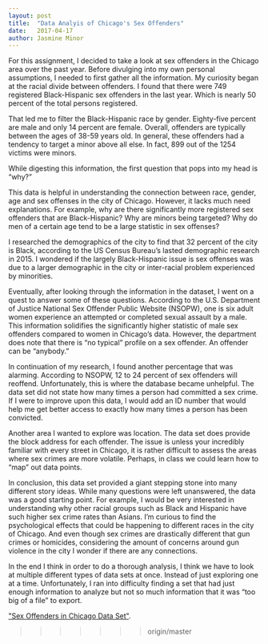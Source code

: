 ```yaml
---
layout: post
title:  "Data Analyis of Chicago's Sex Offenders"
date:   2017-04-17
author: Jasmine Minor
---
```

For this assignment, I decided to take a look at sex offenders in the Chicago area over the past year. Before divulging into my own personal assumptions, I needed to first gather all the information. My curiosity began at the racial divide between offenders. I found that there were 749 registered Black-Hispanic sex offenders in the last year. Which is nearly 50 percent of the total persons registered.

That led me to filter the Black-Hispanic race by gender. Eighty-five percent are male and only 14 percent are female. Overall, offenders are typically between the ages of 38-59 years old. In general, these offenders had a tendency to target a minor above all else. In fact, 899 out of the 1254 victims were minors.

While digesting this information, the first question that pops into my head is “why?”

This data is helpful in understanding the connection between race, gender, age and sex offenses in the city of Chicago. However, it lacks much need explanations. For example, why are there significantly more registered sex offenders that are Black-Hispanic? Why are minors being targeted? Why do men of a certain age tend to be a large statistic in sex offenses?

I researched the demographics of the city to find that 32 percent of the city is Black, according to the US Census Bureau’s lasted demographic research in 2015. I wondered if the largely Black-Hispanic issue is sex offenses was due to a larger demographic in the city or inter-racial problem experienced by minorities.

Eventually, after looking through the information in the dataset, I went on a quest to answer some of these questions. According to the U.S. Department of Justice National Sex Offender Public Website (NSOPW), one is six adult women experience an attempted or completed sexual assault by a male. This information solidifies the significantly higher statistic of male sex offenders compared to women in Chicago’s data. However, the department does note that there is “no typical” profile on a sex offender. An offender can be “anybody.”

In continuation of my research, I found another percentage that was alarming. According to NSOPW, 12 to 24 percent of sex offenders will reoffend. Unfortunately, this is where the database became unhelpful. The data set did not state how many times a person had committed a sex crime. If I were to improve upon this data, I would add an ID number that would help me get better access to exactly how many times a person has been convicted.

Another area I wanted to explore was location. The data set does provide the block address for each offender. The issue is unless your incredibly familiar with every street in Chicago, it is rather difficult to assess the areas where sex crimes are more volatile. Perhaps, in class we could learn how to “map” out data points.

In conclusion, this data set provided a giant stepping stone into many different story ideas. While many questions were left unanswered, the data was a good starting point. For example, I would be very interested in understanding why other racial groups such as Black and Hispanic have such higher sex crime rates than Asians. I’m curious to find the psychological effects that could be happening to different races in the city of Chicago. And even though sex crimes are drastically different that gun crimes or homicides, considering the amount of concerns around gun violence in the city I wonder if there are any connections.

In the end I think in order to do a thorough analysis, I think we have to look at multiple different types of data sets at once. Instead of just exploring one at a time. Unfortunately, I ran into difficulty finding a set that had just enough information to analyze but not so much information that it was “too big of a file” to export.

["Sex Offenders in Chicago Data Set"](https://docs.google.com/spreadsheets/d/1ytVW5DxGGYvcp9E1DYoq0I8rDdoC5YXWKMy8-dLoH-I/edit#gid=431933419).



>>>>>>> origin/master
